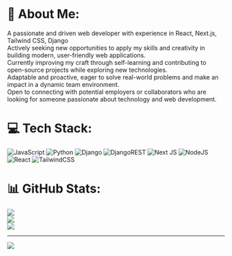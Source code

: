 # 💫 About Me:
A passionate and driven web developer with experience in React, Next.js, Tailwind CSS, Django<br>Actively seeking new opportunities to apply my skills and creativity in building modern, user-friendly web applications.<br>Currently improving my craft through self-learning and contributing to open-source projects while exploring new technologies.<br>Adaptable and proactive, eager to solve real-world problems and make an impact in a dynamic team environment.<br>Open to connecting with potential employers or collaborators who are looking for someone passionate about technology and web development.


# 💻 Tech Stack:
![JavaScript](https://img.shields.io/badge/javascript-%23323330.svg?style=for-the-badge&logo=javascript&logoColor=%23F7DF1E) ![Python](https://img.shields.io/badge/python-3670A0?style=for-the-badge&logo=python&logoColor=ffdd54) ![Django](https://img.shields.io/badge/django-%23092E20.svg?style=for-the-badge&logo=django&logoColor=white) ![DjangoREST](https://img.shields.io/badge/DJANGO-REST-ff1709?style=for-the-badge&logo=django&logoColor=white&color=ff1709&labelColor=gray) ![Next JS](https://img.shields.io/badge/Next-black?style=for-the-badge&logo=next.js&logoColor=white) ![NodeJS](https://img.shields.io/badge/node.js-6DA55F?style=for-the-badge&logo=node.js&logoColor=white) ![React](https://img.shields.io/badge/react-%2320232a.svg?style=for-the-badge&logo=react&logoColor=%2361DAFB) ![TailwindCSS](https://img.shields.io/badge/tailwindcss-%2338B2AC.svg?style=for-the-badge&logo=tailwind-css&logoColor=white)
# 📊 GitHub Stats:
![](https://github-readme-stats.vercel.app/api?username=Osamaabdullahi&theme=dark&hide_border=false&include_all_commits=false&count_private=false)<br/>
![](https://github-readme-streak-stats.herokuapp.com/?user=Osamaabdullahi&theme=dark&hide_border=false)<br/>
![](https://github-readme-stats.vercel.app/api/top-langs/?username=Osamaabdullahi&theme=dark&hide_border=false&include_all_commits=false&count_private=false&layout=compact)

---
[![](https://visitcount.itsvg.in/api?id=Osamaabdullahi&icon=0&color=0)](https://visitcount.itsvg.in)

<!-- Proudly created with GPRM ( https://gprm.itsvg.in ) -->
